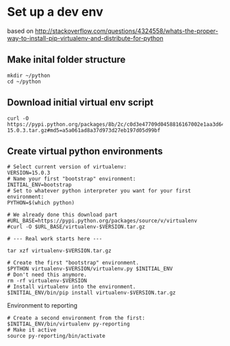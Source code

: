

# Set up a dev env

based on 
http://stackoverflow.com/questions/4324558/whats-the-proper-way-to-install-pip-virtualenv-and-distribute-for-python

## Make inital folder structure

~~~
mkdir ~/python
cd ~/python
~~~~

## Download initial virtual env script

~~~
curl -O https://pypi.python.org/packages/8b/2c/c0d3e47709d0458816167002e1aa3d64d03bdeb2a9d57c5bd18448fd24cd/virtualenv-15.0.3.tar.gz#md5=a5a061ad8a37d973d27eb197d05d99bf
~~~

## Create virtual python environments

~~~
# Select current version of virtualenv:
VERSION=15.0.3
# Name your first "bootstrap" environment:
INITIAL_ENV=bootstrap
# Set to whatever python interpreter you want for your first environment:
PYTHON=$(which python)

# We already done this download part
#URL_BASE=https://pypi.python.org/packages/source/v/virtualenv
#curl -O $URL_BASE/virtualenv-$VERSION.tar.gz

# --- Real work starts here ---

tar xzf virtualenv-$VERSION.tar.gz

# Create the first "bootstrap" environment.
$PYTHON virtualenv-$VERSION/virtualenv.py $INITIAL_ENV
# Don't need this anymore.
rm -rf virtualenv-$VERSION
# Install virtualenv into the environment.
$INITIAL_ENV/bin/pip install virtualenv-$VERSION.tar.gz

~~~

Environment to reporting

~~~
# Create a second environment from the first:
$INITIAL_ENV/bin/virtualenv py-reporting
# Make it active
source py-reporting/bin/activate
~~~